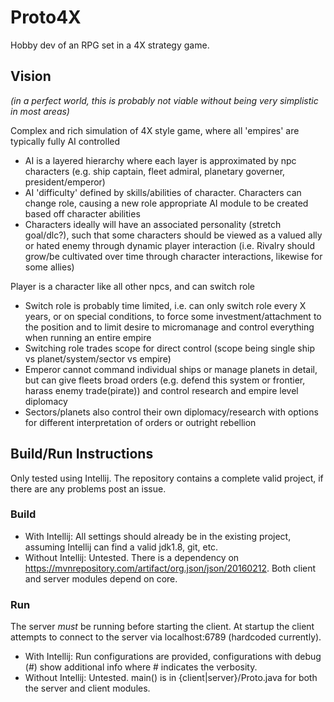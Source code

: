 # Proto4X
Hobby dev of an RPG set in a 4X strategy game.

## Vision
*(in a perfect world, this is probably not viable without being very simplistic in most areas)*

Complex and rich simulation of 4X style game, where all 'empires' are typically fully AI controlled
- AI is a layered hierarchy where each layer is approximated by npc characters (e.g. ship captain, fleet admiral, planetary governer, president/emperor)
- AI 'difficulty' defined by skills/abilities of character. Characters can change role, causing a new role appropriate AI module to be created based off character abilities
- Characters ideally will have an associated personality (stretch goal/dlc?), such that some characters should be viewed as a valued ally or hated enemy through dynamic player interaction (i.e. Rivalry should grow/be cultivated over time through character interactions, likewise for some allies)

Player is a character like all other npcs, and can switch role
- Switch role is probably time limited, i.e. can only switch role every X years, or on special conditions, to force some investment/attachment to the position and to limit desire to micromanage and control everything when running an entire empire
- Switching role trades scope for direct control (scope being single ship vs planet/system/sector vs empire)
- Emperor cannot command individual ships or manage planets in detail, but can give fleets broad orders (e.g. defend this system or frontier, harass enemy trade(pirate)) and control research and empire level diplomacy
- Sectors/planets also control their own diplomacy/research with options for different interpretation of orders or outright rebellion

## Build/Run Instructions
Only tested using Intellij. The repository contains a complete valid project, if there are any problems post an issue.
### Build
- With Intellij: All settings should already be in the existing project, assuming Intellij can find a valid jdk1.8, git, etc.
- Without Intellij: Untested. There is a dependency on https://mvnrepository.com/artifact/org.json/json/20160212. Both client and server modules depend on core.

### Run
The server *must* be running before starting the client. At startup the client attempts to connect to the server via localhost:6789 (hardcoded currently).
- With Intellij: Run configurations are provided, configurations with debug (#) show additional info where # indicates the verbosity.
- Without Intellij: Untested. main() is in {client|server}/Proto.java for both the server and client modules. 
